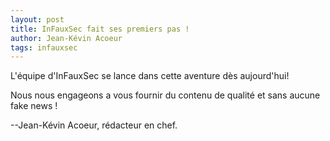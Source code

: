 ```yaml
---
layout: post
title: InFauxSec fait ses premiers pas !
author: Jean-Kévin Acoeur
tags: infauxsec
---
```


L'équipe d'InFauxSec se lance dans cette aventure dès aujourd'hui!

Nous nous engageons a vous fournir du contenu de qualité et sans aucune fake news !

  --Jean-Kévin Acoeur, rédacteur en chef.
